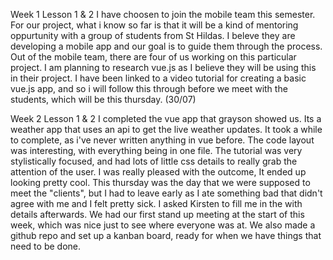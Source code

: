 Week 1 Lesson 1 & 2 
I have choosen to join the mobile team this semester. For our project, what i know so far is that it will be a kind of mentoring oppurtunity with a group of students from St Hildas. I beleve they are developing a mobile app and our goal is to guide them through the process. Out of the mobile team, there are four of us working on this particular project. I am planning to research vue.js as I believe they will be using this in their project. I have been linked to a video tutorial for creating a basic vue.js app, and so i will follow this through before we meet with the students, which will be this thursday. (30/07)

Week 2 Lesson 1 & 2
I completed the vue app that grayson showed us. Its a weather app that uses an api to get the live weather updates. It took a while to complete, as i've never written anything in vue  before. The code layout was interesting, with everything being in one file. The tutorial was very stylistically focused, and had lots of little css details to really grab the attention of the user. I was really pleased with the outcome, It ended up looking pretty cool. This thursday was the day that we were supposed to meet the "clients", but I had to leave early as I ate something bad that didn't agree with me and I felt pretty sick. I asked Kirsten to fill me in the with details afterwards. We had our first stand up meeting at the start of this week, which was nice just to see where everyone was at. We also made a github repo and set up a kanban board, ready for when we have things that need to be done. 
